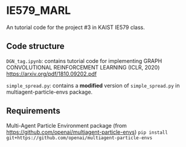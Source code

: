 # IE579_MARL

An tutorial code for the project #3 in KAIST IE579 class.

## Code structure
`DGN_tag.ipynb`: contains tutorial code for implementing GRAPH CONVOLUTIONAL REINFORCEMENT LEARNING (ICLR, 2020)
https://arxiv.org/pdf/1810.09202.pdf

`simple_spread.py`: contains a **modified** version of `simple_spread.py` in multiagent-particle-envs package.



## Requirements
Multi-Agent Particle Environment package (from https://github.com/openai/multiagent-particle-envs)
`pip install git+https://github.com/openai/multiagent-particle-envs`
